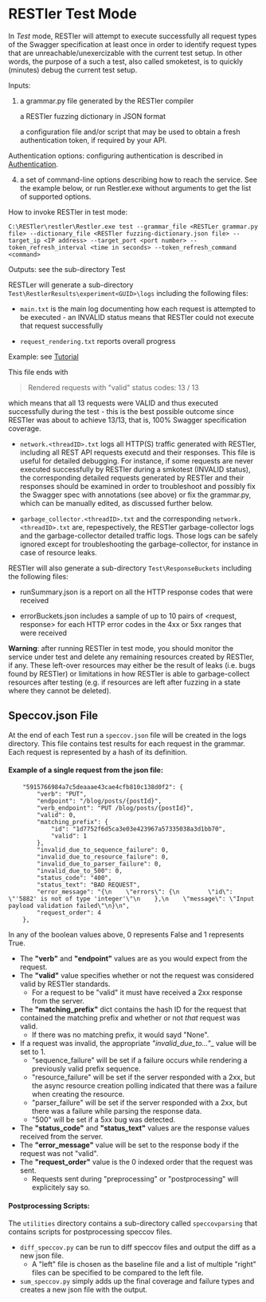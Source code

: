 # RESTler Test Mode

In *Test* mode, RESTler will attempt to execute successfully all request types of the Swagger specification at least once in order to identify request types that are unreachable/unexercizable with the current test setup. In other words, the purpose of a such a test, also called smoketest, is to quickly (minutes) debug the current test setup.

Inputs:

1. a grammar.py file generated by the RESTler compiler

    a RESTler fuzzing dictionary in JSON format

    a configuratio​n file and/or script that may be used to obtain a fresh authentication token, if required by your API.


Authentication options: configuring authentication is described in [Authentication​](Authentication.md).

4. a set of command-line options describing how to reach the service.  See the example below, or run Restler.exe without arguments to get the list of supported options.

How to invoke RESTler in test mode:

`C:\RESTler\restler\Restler.exe test --grammar_file <RESTLer grammar.py file> --dictionary_file <RESTler fuzzing-dictionary.json file> --target_ip <IP address> --target_port <port number> --token_refresh_interval <time in seconds> --token_refresh_command <command>`

Outputs: see the sub-directory Test

RESTLer will generate a sub-directory `Test\RestlerResults\experiment<GUID>\logs` including the following files:

- `main.txt` is the main log documenting how each request is attempted to be executed - an INVALID status means that RESTler could not execute that request successfully

- `request_rendering.txt` reports overall progress

Example: see [Tutorial](TutorialDemoServer.md)

This file ends with

>Rendered requests with "valid" status codes: 13 / 13

which means that all 13 requests were VALID and thus executed successfully during the test - this is the best possible outcome since RESTler was about to achieve 13/13, that is, 100% Swagger specification coverage.

- `network.<threadID>.txt` logs all HTTP(S) traffic generated with RESTler, including all REST API requests executd and their responses. This file is useful for detailed debugging. For instance, if some requests are never executed successfully by RESTler during a smkotest (INVALID status), the corresponding detailed requests generated by RESTler and their responses should be examined in order to troubleshoot and possibly fix the Swagger spec with annotations (see above) or fix the grammar.py, which can be manually edited, as discussed further below.

- `garbage_collector.<threadID>.txt` and the corresponding `network.<threadID>.txt` are, repespectively, the RESTler garbage-collector logs and the garbage-collector detailed traffic logs. Those logs can be safely ignored except for troubleshooting the garbage-collector, for instance in case of resource leaks.


RESTler will also generate a sub-directory `Test\ResponseBuckets` including the following files:

- runSummary.json is a report on all the HTTP response codes that were received

- errorBuckets.json includes a sample of up to 10 pairs of <request, response> for each HTTP error codes in the 4xx or 5xx ranges that were received

**Warning**: after running RESTler in test mode, you should monitor the service under test and delete any remaining resources created by RESTler, if any.  These left-over resources may either be the result of leaks (i.e. bugs found by RESTler) or limitations in how RESTler is able to garbage-collect resources after testing (e.g. if resources are left after fuzzing in a state where they cannot be deleted).

## Speccov.json File
At the end of each Test run a `speccov.json` file will be created in the logs directory.
This file contains test results for each request in the grammar.
Each request is represented by a hash of its definition.

#### Example of a single request from the json file:
```
    "5915766984a7c5deaaae43cae4cfb810c138d0f2": {
        "verb": "PUT",
        "endpoint": "/blog/posts/{postId}",
        "verb_endpoint": "PUT /blog/posts/{postId}",
        "valid": 0,
        "matching_prefix": {
            "id": "1d7752f6d5ca3e03e423967a57335038a3d1bb70",
            "valid": 1
        },
        "invalid_due_to_sequence_failure": 0,
        "invalid_due_to_resource_failure": 0,
        "invalid_due_to_parser_failure": 0,
        "invalid_due_to_500": 0,
        "status_code": "400",
        "status_text": "BAD REQUEST",
        "error_message": "{\n    \"errors\": {\n        \"id\": \"'5882' is not of type 'integer'\"\n    },\n    \"message\": \"Input payload validation failed\"\n}\n",
        "request_order": 4
    },
```

In any of the boolean values above, 0 represents False and 1 represents True.

* The __"verb"__ and __"endpoint"__ values are as you would expect from the request.
* The __"valid"__ value specifies whether or not the request was considered valid by RESTler standards.
  * For a request to be "valid" it must have received a 2xx response from the server.
* The __"matching_prefix"__ dict contains the hash ID for the request that contained the matching prefix
and whether or not _that_ request was valid.
  * If there was no matching prefix, it would sayd "None".
* If a request was invalid,
the appropriate __"invalid_due_to_..."__ value will be set to 1.
  * "sequence_failure" will be set if a failure occurs while rendering a previously valid prefix sequence.
  * "resource_failure" will be set if the server responded with a 2xx,
  but the async resource creation polling indicated that there was a failure when creating the resource.
  * "parser_failure" will be set if the server responded with a 2xx,
  but there was a failure while parsing the response data.
  * "500" will be set if a 5xx bug was detected.
* The __"status_code"__ and __"status_text"__ values are the response values received from the server.
* The __"error_message"__ value will be set to the response body if the request was not "valid".
* The __"request_order"__ value is the 0 indexed order that the request was sent.
  * Requests sent during "preprocessing" or "postprocessing" will explicitely say so.

#### Postprocessing Scripts:
The `utilities` directory contains a sub-directory called `speccovparsing` that contains scripts for postprocessing speccov files.

* `diff_speccov.py` can be run to diff speccov files
and output the diff as a new json file.
  * A "left" file is chosen as the baseline file
  and a list of multiple "right" files can be specified to be compared to the left file.
* `sum_speccov.py` simply adds up the final coverage and failure types
and creates a new json file with the output.